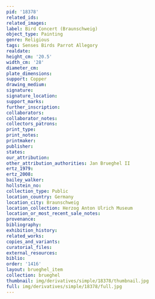 ```yaml
---
pid: '18378'
related_ids: 
related_images: 
label: Bird Concert (Braunschweig)
object_type: Painting
genre: Religious
tags: Senses Birds Parrot Allegory
realdate: 
height_cm: '20.5'
width_cm: '28'
diameter_cm: 
plate_dimensions: 
support: Copper
drawing_medium: 
signature: 
signature_location: 
support_marks: 
further_inscription: 
collaborators: 
collaborator_notes: 
collectors_patrons: 
print_type: 
print_notes: 
printmaker: 
publisher: 
states: 
our_attribution: 
other_attribution_authorities: Jan Brueghel II
ertz_1979: 
ertz_2008: 
bailey_walker: 
hollstein_no: 
collection_type: Public
location_country: Germany
location_city: Braunschweig
location_collection: Herzog Anton Ulrich Museum
location_or_most_recent_sale_notes: 
provenance: 
bibliography: 
exhibition_history: 
related_works: 
copies_and_variants: 
curatorial_files: 
external_resources: 
biblio: 
order: '1416'
layout: brueghel_item
collection: brueghel
thumbnail: img/derivatives/simple/18378/thumbnail.jpg
full: img/derivatives/simple/18378/full.jpg
---
```

